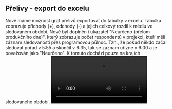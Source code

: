 ﻿---
categories: [kiwi]
layout: kiwi
---
## Přelivy - export do excelu 
Nově máme možnost graf přelivů exportovat do tabulky v excelu. 
Tabulka zobrazuje příchody (+), odchody (-) a jejich celkový rozdíl k médiu ve sledovaném období.
Nově byl doplněn i ukazatel "Neurčeno (přelom produkčního dne)", který zobrazuje počet respondentů v projekci, kteří měli záznam sledovanosti přes programovou půlnoc.
Tzn., že pokud někdo začal sledovat pořad v 5:55 a skončil v 6:35, tak se záznam uřízne v 6:00 a je považován jako "Neurčeno".
K tomuto dochází pouze na krajích sledovaného období.
<video src="{{site.url}}/data/KIWI_prelivy_excel.mp4" type="video/mp4" controls></video>
